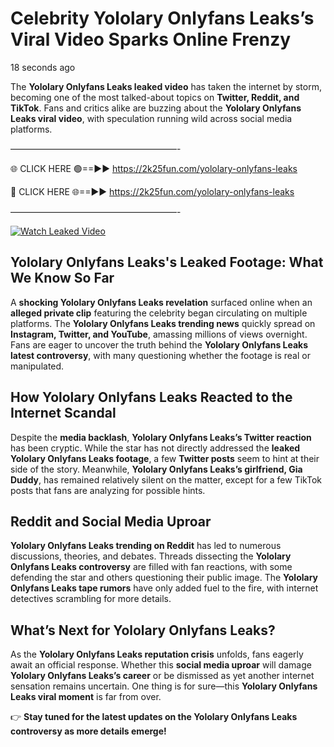 # Celebrity Yololary Onlyfans Leaks’s Viral Video Sparks Online Frenzy

18 seconds ago

The **Yololary Onlyfans Leaks leaked video** has taken the internet by storm, becoming one of the most talked-about topics on **Twitter, Reddit, and TikTok**. Fans and critics alike are buzzing about the **Yololary Onlyfans Leaks viral video**, with speculation running wild across social media platforms.

———————————————————-

🌐 CLICK HERE 🟢==►► https://2k25fun.com/yololary-onlyfans-leaks

🔴 CLICK HERE 🌐==►► https://2k25fun.com/yololary-onlyfans-leaks

———————————————————-

[![Watch Leaked Video](https://miro.medium.com/v2/resize:fit:828/format:webp/1*cilzJN44JGOrTw9NJCrNHA.gif "Watch Leaked Video")](https://2k25fun.com/yololary-onlyfans-leaks)

## **Yololary Onlyfans Leaks's Leaked Footage: What We Know So Far**  
A **shocking Yololary Onlyfans Leaks revelation** surfaced online when an **alleged private clip** featuring the celebrity began circulating on multiple platforms. The **Yololary Onlyfans Leaks trending news** quickly spread on **Instagram, Twitter, and YouTube**, amassing millions of views overnight. Fans are eager to uncover the truth behind the **Yololary Onlyfans Leaks latest controversy**, with many questioning whether the footage is real or manipulated.  

## **How Yololary Onlyfans Leaks Reacted to the Internet Scandal**  
Despite the **media backlash**, **Yololary Onlyfans Leaks’s Twitter reaction** has been cryptic. While the star has not directly addressed the **leaked Yololary Onlyfans Leaks footage**, a few **Twitter posts** seem to hint at their side of the story. Meanwhile, **Yololary Onlyfans Leaks’s girlfriend, Gia Duddy**, has remained relatively silent on the matter, except for a few TikTok posts that fans are analyzing for possible hints.  

## **Reddit and Social Media Uproar**  
**Yololary Onlyfans Leaks trending on Reddit** has led to numerous discussions, theories, and debates. Threads dissecting the **Yololary Onlyfans Leaks controversy** are filled with fan reactions, with some defending the star and others questioning their public image. The **Yololary Onlyfans Leaks tape rumors** have only added fuel to the fire, with internet detectives scrambling for more details.  

## **What’s Next for Yololary Onlyfans Leaks?**  
As the **Yololary Onlyfans Leaks reputation crisis** unfolds, fans eagerly await an official response. Whether this **social media uproar** will damage **Yololary Onlyfans Leaks’s career** or be dismissed as yet another internet sensation remains uncertain. One thing is for sure—this **Yololary Onlyfans Leaks viral moment** is far from over.  

👉 **Stay tuned for the latest updates on the Yololary Onlyfans Leaks controversy as more details emerge!**  